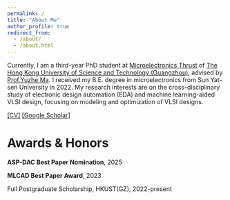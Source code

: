 ```yaml
---
permalink: /
title: "About Me"
author_profile: true
redirect_from: 
  - /about/
  - /about.html
---
```


Currently, I am a third-year PhD student at [Microelectronics Thrust](https://www.hkust-gz.edu.cn/academics/hubs-and-thrust-areas/function-hub/microelectronics/) of [The Hong Kong University of Science and Technology (Guangzhou)](https://www.hkust-gz.edu.cn/), advised by [Prof.Yuzhe Ma](https://www.yuzhe-ma.com/). I received my B.E. degree in microelectronics from Sun Yat-sen University in 2022. My research interests are on the cross-disciplinary study of electronic design automation (EDA) and machine learning-aided VLSI design, focusing on modeling and optimization of VLSI designs.

[[CV]](../assets/cv.pdf) 
[[Google Scholar]](https://scholar.google.com/citations?user=Avk8xycAAAAJ&hl=en)

Awards & Honors
======
**ASP-DAC Best Paper Nomination**, 2025

**MLCAD Best Paper Award**, 2023

Full Postgraduate Scholarship, HKUST(GZ), 2022-present




